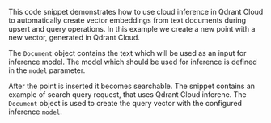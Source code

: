 This code snippet demonstrates how to use cloud inference in Qdrant Cloud to automatically create vector embeddings from text documents during upsert and query operations. In this example we create a new point with a new vector, generated in Qdrant Cloud.

The `Document` object contains the text which will be used as an input for inference model. The model which should be used for inference is defined in the `model` parameter.

After the point is inserted it becomes searchable. The snippet contains an example of search query request, that uses Qdrant Cloud inferene. The `Document` object is used to create the query vector with the configured inference `model`. 
